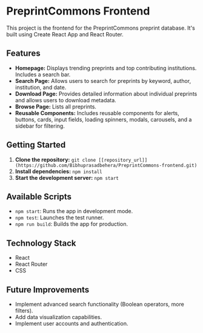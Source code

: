 # PreprintCommons Frontend

This project is the frontend for the PreprintCommons preprint database. It's built using Create React App and React Router.

## Features

- **Homepage:** Displays trending preprints and top contributing institutions. Includes a search bar.
- **Search Page:** Allows users to search for preprints by keyword, author, institution, and date.
- **Download Page:** Provides detailed information about individual preprints and allows users to download metadata.
- **Browse Page:** Lists all preprints.
- **Reusable Components:** Includes reusable components for alerts, buttons, cards, input fields, loading spinners, modals, carousels, and a sidebar for filtering.

## Getting Started

1. **Clone the repository:** `git clone [[repository_url]](https://github.com/Bibhuprasadbehera/PreprintCommons-frontend.git)`
2. **Install dependencies:** `npm install`
3. **Start the development server:** `npm start`

## Available Scripts

- `npm start`: Runs the app in development mode.
- `npm test`: Launches the test runner.
- `npm run build`: Builds the app for production.

## Technology Stack

- React
- React Router
- CSS

## Future Improvements

- Implement advanced search functionality (Boolean operators, more filters).
- Add data visualization capabilities.
- Implement user accounts and authentication.
